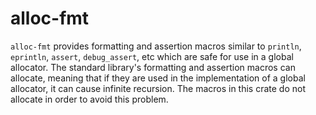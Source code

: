 <!-- Copyright 2017 the authors. See the 'Copyright and license' section of the
README.md file at the top-level directory of this repository.

Licensed under the Apache License, Version 2.0 (the LICENSE-APACHE file) or
the MIT license (the LICENSE-MIT file) at your option. This file may not be
copied, modified, or distributed except according to those terms. -->

alloc-fmt
=========

`alloc-fmt` provides formatting and assertion macros similar to `println`,
`eprintln`,  `assert`, `debug_assert`, etc which are safe for use in a global
allocator. The standard library's formatting  and assertion macros can allocate,
meaning that if they are used in the implementation of a global allocator, it
can cause infinite recursion. The macros in this crate do not allocate in order
to avoid this problem.
